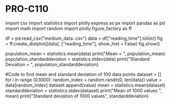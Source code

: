 # PRO-C110
import csv
import statistics
import plotly.express as px
import pandas as pd
import math
import random
import plotly.figure_factory as ff

df = pd.read_csv("medium_data..csv")
data = df["reading_time"].tolist()
fig = ff.create_distplot([data], ["reading_time"], show_hist = False)
fig.show()

population_mean = statistics.mean(data)
print("Mean = ", population_mean)
population_standarddeviaton = statistics.stdev(data)
print("Standard Deviation = ", population_standarddeviation)

#Code to find mean and standard deviation of 100 data points
dataset = []
for i in range (0,1000):
    random_index = random.randit(0, len(data))
    value = data[random_index]
    dataset.append(value)
mean = statistics.mean(dataset)
standarddeviation = statistics.stdev(dataset)
print("Mean of 1000 values ", mean)
print("Standard deviation of 1000 values", standarddeviation)
